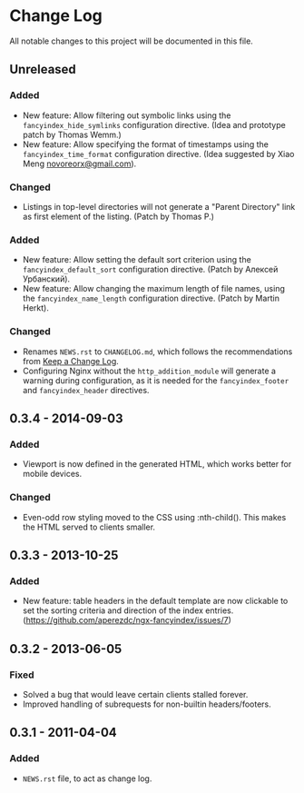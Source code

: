# Change Log
All notable changes to this project will be documented in this file.

## Unreleased
### Added
- New feature: Allow filtering out symbolic links using the
  `fancyindex_hide_symlinks` configuration directive. (Idea and prototype
  patch by Thomas Wemm.)
- New feature: Allow specifying the format of timestamps using the
  `fancyindex_time_format` configuration directive. (Idea suggested by
  Xiao Meng <novoreorx@gmail.com>).
### Changed
- Listings in top-level directories will not generate a "Parent Directory"
  link as first element of the listing. (Patch by Thomas P.)


### Added
- New feature: Allow setting the default sort criterion using the
  `fancyindex_default_sort` configuration directive. (Patch by
  Алексей Урбанский).
- New feature: Allow changing the maximum length of file names, using
  the `fancyindex_name_length` configuration directive. (Patch by
  Martin Herkt).

### Changed
- Renames `NEWS.rst` to `CHANGELOG.md`, which follows the recommendations
	from [Keep a Change Log](http://keepachangelog.com/).
- Configuring Nginx without the `http_addition_module` will generate a
  warning during configuration, as it is needed for the `fancyindex_footer`
  and `fancyindex_header` directives.


## 0.3.4 - 2014-09-03

### Added
- Viewport is now defined in the generated HTML, which works better
  for mobile devices.

### Changed
- Even-odd row styling moved to the CSS using :nth-child(). This
  makes the HTML served to clients smaller.


## 0.3.3 - 2013-10-25

### Added
- New feature: table headers in the default template are now clickable
  to set the sorting criteria and direction of the index entries.
  (https://github.com/aperezdc/ngx-fancyindex/issues/7)


## 0.3.2 - 2013-06-05

### Fixed
- Solved a bug that would leave certain clients stalled forever.
- Improved handling of subrequests for non-builtin headers/footers.


## 0.3.1 - 2011-04-04

### Added
- `NEWS.rst` file, to act as change log.
